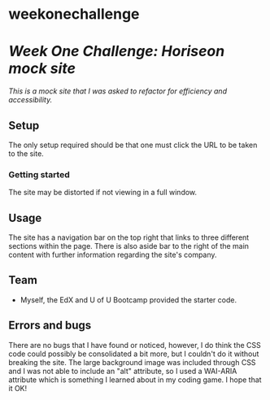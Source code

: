 # weekonechallenge

# *Week One Challenge: Horiseon mock site*

*This is a mock site that I was asked to refactor for efficiency and accessibility.* 



## Setup 
The only setup required should be that one must click the URL to be taken to the site. 


### Getting started

The site may be distorted if not viewing in a full window. 

## Usage

The site has a navigation bar on the top right that links to three different sections within the page. There is also aside bar to the right of the main content with further information regarding the site's company. 

## Team

* Myself, the EdX and U of U Bootcamp provided the starter code.

## Errors and bugs

There are no bugs that I have found or noticed, however, I do think the CSS code could possibly be consolidated a bit more, but I couldn't do it without breaking the site. The large background image was included through CSS and I was not able to include an "alt" attribute, so I used a WAI-ARIA attribute which is something I learned about in my coding game. I hope that it OK! 


